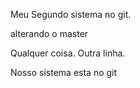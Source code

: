 Meu Segundo sistema no git.

alterando o master

Qualquer coisa.
Outra linha.

Nosso sistema esta no git